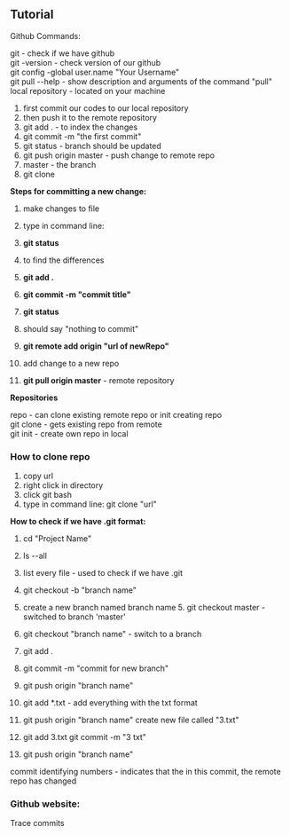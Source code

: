 ## Tutorial

Github Commands:

git - check if we have github <br>
git -version - check version of our github <br>
git config -global user.name "Your Username" <br>
git pull --help - show description and arguments of the command "pull" <br>
local repository - located on your machine <br>

1.  first commit our codes to our local repository
2.  then push it to the remote repository
3.  git add . - to index the changes
4.  git commit -m "the first commit"
5.  git status - branch should be updated
6.  git push origin master - push change to remote repo
7.  master - the branch
8.  git clone

**Steps for committing a new change:**

1.  make changes to file
2.  type in command line:
3.  **git status**

1.  to find the differences
4.  **git add .**
5.  **git commit -m "commit title"**
6.  **git status**

1.  should say "nothing to commit"
7.  **git remote add origin "url of newRepo"**

1.  add change to a new repo
8.  **git pull origin master** - remote repository

**Repositories**

repo - can clone existing remote repo or init creating repo<br>
git clone - gets existing repo from remote<br>
git init - create own repo in local<br>

### How to clone repo

1.  copy url
2.  right click in directory
3.  click git bash
4.  type in command line: git clone "url"

**How to check if we have .git format:**

1.  cd "Project Name"
2.  ls --all
3.  list every file - used to check if we have .git&nbsp;
4.  git checkout -b "branch name"&nbsp;

1.  create a new branch named branch name&nbsp;5.  git checkout master - switched to branch 'master'&nbsp;
6.  git checkout "branch name" - switch to a branch&nbsp;
7.  git add .
8.  git commit -m "commit for new branch"&nbsp;
9.  git push origin "branch name"&nbsp;
10.  git add *.txt - add everything with the txt format&nbsp;
11.  git push origin "branch name" create new file called "3.txt"&nbsp;
12.  git add 3.txt git commit -m "3 txt"&nbsp;
13.  git push origin "branch name"&nbsp;

commit identifying numbers - indicates that the in this commit, the remote repo has changed

### Github website:

Trace commits
